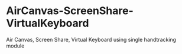 # AirCanvas-ScreenShare-VirtualKeyboard
Air Canvas, Screen Share, Virtual Keyboard using single handtracking module
